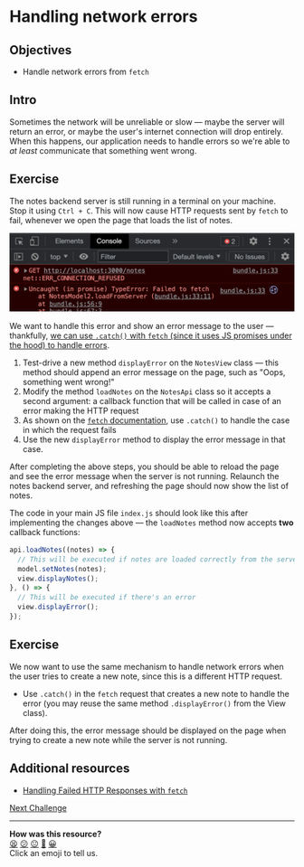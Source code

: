 # Handling network errors

## Objectives

 * Handle network errors from `fetch`

## Intro

Sometimes the network will be unreliable or slow — maybe the server will return an error, or maybe the user's internet connection will drop entirely. When this happens, our application needs to handle errors so we're able to *at least* communicate that something went wrong.

<!-- OMITTED -->

## Exercise

The notes backend server is still running in a terminal on your machine. Stop it using `Ctrl + C`. This will now cause HTTP requests sent by `fetch` to fail, whenever we open the page that loads the list of notes.

![](./resources/fetch-error.png)

We want to handle this error and show an error message to the user — thankfully, [we can use `.catch()` with `fetch` (since it uses JS promises under the hood) to handle errors](https://www.tjvantoll.com/2015/09/13/fetch-and-errors/).

1. Test-drive a new method `displayError` on the `NotesView` class — this method should append an error message on the page, such as "Oops, something went wrong!"
2. Modify the method `loadNotes` on the `NotesApi` class so it accepts a second argument: a callback function that will be called in case of an error making the HTTP request
3. As shown on the [`fetch` documentation](https://developer.mozilla.org/en-US/docs/Web/API/Fetch_API/Using_Fetch), use `.catch()` to handle the case in which the request fails
4. Use the new `displayError` method to display the error message in that case.

After completing the above steps, you should be able to reload the page and see the error message when the server is not running. Relaunch the notes backend server, and refreshing the page should now show the list of notes.

The code in your main JS file `index.js` should look like this after implementing the changes above — the `loadNotes` method now accepts **two** callback functions:
```js
api.loadNotes((notes) => {
  // This will be executed if notes are loaded correctly from the server
  model.setNotes(notes);
  view.displayNotes();
}, () => {
  // This will be executed if there's an error
  view.displayError();
});
```

## Exercise

We now want to use the same mechanism to handle network errors when the user tries to create a new note, since this is a different HTTP request.

 * Use `.catch()` in the `fetch` request that creates a new note to handle the error (you may reuse the same method `.displayError()` from the View class).

After doing this, the error message should be displayed on the page when trying to create a new note while the server is not running.

## Additional resources

 * [Handling Failed HTTP Responses with `fetch`](https://www.tjvantoll.com/2015/09/13/fetch-and-errors/)

[Next Challenge](18_making_it_look_nice.md)

<!-- BEGIN GENERATED SECTION DO NOT EDIT -->

---

**How was this resource?**  
[😫](https://airtable.com/shrUJ3t7KLMqVRFKR?prefill_Repository=makersacademy%2Fjavascript-web-applications&prefill_File=contents%2F17_handling_errors.md&prefill_Sentiment=😫) [😕](https://airtable.com/shrUJ3t7KLMqVRFKR?prefill_Repository=makersacademy%2Fjavascript-web-applications&prefill_File=contents%2F17_handling_errors.md&prefill_Sentiment=😕) [😐](https://airtable.com/shrUJ3t7KLMqVRFKR?prefill_Repository=makersacademy%2Fjavascript-web-applications&prefill_File=contents%2F17_handling_errors.md&prefill_Sentiment=😐) [🙂](https://airtable.com/shrUJ3t7KLMqVRFKR?prefill_Repository=makersacademy%2Fjavascript-web-applications&prefill_File=contents%2F17_handling_errors.md&prefill_Sentiment=🙂) [😀](https://airtable.com/shrUJ3t7KLMqVRFKR?prefill_Repository=makersacademy%2Fjavascript-web-applications&prefill_File=contents%2F17_handling_errors.md&prefill_Sentiment=😀)  
Click an emoji to tell us.

<!-- END GENERATED SECTION DO NOT EDIT -->
